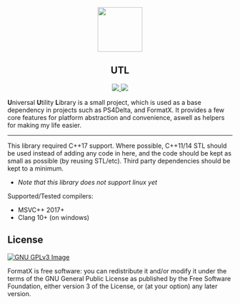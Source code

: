 <p align="center"><img src="https://i.imgur.com/YLF60DC.png" width="100" height="100"></p>
<h2 align="center"><b>UTL</b></h2>
<p align="center">
<a href="https://www.gnu.org/licenses/gpl-3.0" alt="License: GPLv3"><img src="https://img.shields.io/github/license/https://github.com/Force67/FormatX"</a>
<a href="https://discord.gg/WqWjujt" alt="License: GPLv3"><img src="https://img.shields.io/discord/251824915437584395?color=%09%237289da"></a>
</p>
<strong>U</strong>niversal <strong>U</strong>tility <strong>L</strong>ibrary is a small project, which is used as a base dependency in projects such as PS4Delta, and FormatX. It provides a few core features for platform abstraction and convenience, aswell as helpers for making my life easier.
<hr>

This library required C++17 support.
Where possible, C++11/14 STL should be used instead of adding any code in here, and the code should be kept as small as possible (by reusing STL/etc). Third party dependencies should be kept to a minimum. 
- *Note that this library does not support linux yet*

Supported/Tested compilers:

* MSVC++ 2017+
* Clang 10+ (on windows)

## License
[![GNU GPLv3 Image](https://www.gnu.org/graphics/gplv3-127x51.png)](http://www.gnu.org/licenses/gpl-3.0.en.html)

FormatX is free software: you can redistribute it and/or modify
it under the terms of the GNU General Public License as published by
the Free Software Foundation, either version 3 of the License, or
(at your option) any later version.